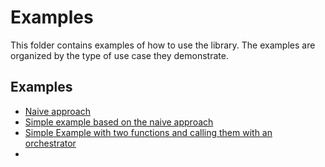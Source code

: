 # Examples
This folder contains examples of how to use the library. 
The examples are organized by the type of use case they demonstrate.

## Examples
- [Naive approach](./1_naive_approach.ipynb)
- [Simple example based on the naive approach](./simple_example.py)
- [Simple Example with two functions and calling them with an orchestrator](./example_with_two_functions.py)
- 